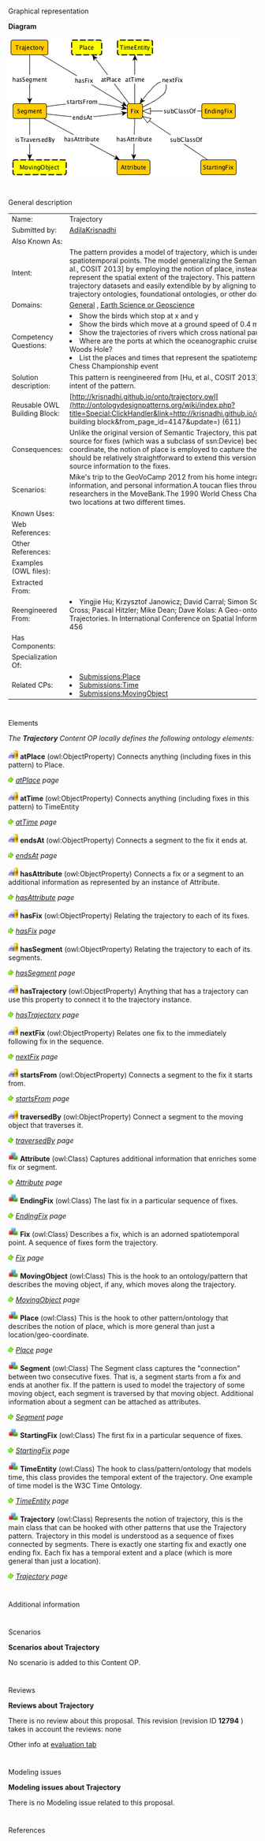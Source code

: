 # 

 Graphical representation



__Diagram__ 





[![Image:Trajectory.png](./Trajectory.png)](../Image/Trajectory.png.md "Image:Trajectory.png")





# 

 General description




|  |  |
| --- | --- |
|  Name:  |  Trajectory  |
|  Submitted by:  | [AdilaKrisnadhi](../User/AdilaKrisnadhi.md "User:AdilaKrisnadhi")  |
|  Also Known As:  |  |
|  Intent:  |  The pattern provides a model of trajectory, which is understood as a sequence of spatiotemporal points. The model generalizing the Semantic Trajectory pattern from [Hu, et al., COSIT 2013] by employing the notion of place, instead of location/geo-coordinate, to represent the spatial extent of the trajectory. This pattern is suitable for a variety of trajectory datasets and easily extendible by by aligning to or matching with existing trajectory ontologies, foundational ontologies, or other domain specific vocabularies.  |
|  Domains:  | [General](../Community/General.md "Community:General")  , [Earth Science or Geoscience](../Community/Earth_Science_or_Geoscience.md "Community:Earth Science or Geoscience")  |
|  Competency Questions:  | <li>       Show the birds which stop at x and y      </li><li>       Show the birds which move at a ground speed of 0.4 m/s      </li><li>       Show the trajectories of rivers which cross national parks      </li><li>       Where are the ports at which the oceanographic cruise A3221 stopped after leaving Woods Hole?      </li><li>       List the places and times that represent the spatiotemporal extent of the 1990 World Chess Championship event      </li> |
|  Solution description:  |  This pattern is reengineered from [Hu, et al., COSIT 2013] with changes as described in the intent of the pattern.  |
|  Reusable OWL Building Block:  | [http://krisnadhi.github.io/onto/trajectory.owl](http://ontologydesignpatterns.org/wiki/index.php?title=Special:ClickHandler&link=http://krisnadhi.github.io/onto/trajectory.owl&message=OWL building block&from_page_id=4147&update=)  (611)  |
|  Consequences:  |  Unlike the original version of Semantic Trajectory, this pattern omits the hook to the data source for fixes (which was a subclass of ssn:Device) because instead of location/geo-coordinate, the notion of place is employed to capture the spatial extent. Nevertheless, it should be relatively straightforward to extend this version if the user wishes to attach data source information to the fixes.  |
|  Scenarios:  |  Mike's trip to the GeoVoCamp 2012 from his home integrating data from GPS device, vehicle information, and personal information.A toucan flies through the air as recorded by researchers in the MoveBank.The 1990 World Chess Championship event that was held in two locations at two different times.  |
|  Known Uses:  |  |
|  Web References:  |  |
|  Other References:  |  |
|  Examples (OWL files):  |  |
|  Extracted From:  |  |
|  Reengineered From:  | <li>       Yingjie Hu; Krzysztof Janowicz; David Carral; Simon Scheider; Werner Kuhn; Gary Berg-Cross; Pascal Hitzler; Mike Dean; Dave Kolas: A Geo-ontology Design Pattern for Semantic Trajectories. In International Conference on Spatial Information Theory (COSIT) 2013) 438-456      </li> |
|  Has Components:  |  |
|  Specialization Of:  |  |
|  Related CPs:  | <li><a href="../Place/Place.md" title="Submissions:Place">        Submissions:Place       </a></li><li><a class="new" href="http://ontologydesignpatterns.org/wiki/index.php?title=Submissions:Time&amp;action=edit&amp;redlink=1" title="Submissions:Time (not yet written)">        Submissions:Time       </a></li><li><a class="new" href="http://ontologydesignpatterns.org/wiki/index.php?title=Submissions:MovingObject&amp;action=edit&amp;redlink=1" title="Submissions:MovingObject (not yet written)">        Submissions:MovingObject       </a></li> |



  





# 

 Elements



_The
 __Trajectory__ 
 Content OP locally defines the following ontology elements:_ 





[![ObjectProperty](./20px-ObjectProperty.gif)](../Image/ObjectProperty.gif.md "ObjectProperty")
__atPlace__ 
 (owl:ObjectProperty) Connects anything (including fixes in this pattern) to Place.
 
[![](./11px-ArrowRight.gif)](../Image/ArrowRight.gif.md "ArrowRight.gif")
_[atPlace](./Pollution/atPlace.md "Submissions:Trajectory/atPlace") 
 page_ 



[![ObjectProperty](./20px-ObjectProperty.gif)](../Image/ObjectProperty.gif.md "ObjectProperty")
__atTime__ 
 (owl:ObjectProperty) Connects anything (including fixes in this pattern) to TimeEntity
 
[![](./11px-ArrowRight.gif)](../Image/ArrowRight.gif.md "ArrowRight.gif")
_[atTime](./Pollution/atTime.md "Submissions:Trajectory/atTime") 
 page_ 



[![ObjectProperty](./20px-ObjectProperty.gif)](../Image/ObjectProperty.gif.md "ObjectProperty")
__endsAt__ 
 (owl:ObjectProperty) Connects a segment to the fix it ends at.
 
[![](./11px-ArrowRight.gif)](../Image/ArrowRight.gif.md "ArrowRight.gif")
_[endsAt](./Pollution/endsAt.md "Submissions:Trajectory/endsAt") 
 page_ 



[![ObjectProperty](./20px-ObjectProperty.gif)](../Image/ObjectProperty.gif.md "ObjectProperty")
__hasAttribute__ 
 (owl:ObjectProperty) Connects a fix or a segment to an additional information as represented by an instance of Attribute.
 
[![](./11px-ArrowRight.gif)](../Image/ArrowRight.gif.md "ArrowRight.gif")
_[hasAttribute](./Trajectory/hasAttribute.md "Submissions:Trajectory/hasAttribute") 
 page_ 



[![ObjectProperty](./20px-ObjectProperty.gif)](../Image/ObjectProperty.gif.md "ObjectProperty")
__hasFix__ 
 (owl:ObjectProperty) Relating the trajectory to each of its fixes.
 
[![](./11px-ArrowRight.gif)](../Image/ArrowRight.gif.md "ArrowRight.gif")
_[hasFix](./Trajectory/hasFix.md "Submissions:Trajectory/hasFix") 
 page_ 



[![ObjectProperty](./20px-ObjectProperty.gif)](../Image/ObjectProperty.gif.md "ObjectProperty")
__hasSegment__ 
 (owl:ObjectProperty) Relating the trajectory to each of its segments.
 
[![](./11px-ArrowRight.gif)](../Image/ArrowRight.gif.md "ArrowRight.gif")
_[hasSegment](./Pollution/hasSegment.md "Submissions:Trajectory/hasSegment") 
 page_ 



[![ObjectProperty](./20px-ObjectProperty.gif)](../Image/ObjectProperty.gif.md "ObjectProperty")
__hasTrajectory__ 
 (owl:ObjectProperty) Anything that has a trajectory can use this property to connect it to the trajectory instance.
 
[![](./11px-ArrowRight.gif)](../Image/ArrowRight.gif.md "ArrowRight.gif")
_[hasTrajectory](./Pollution/hasTrajectory.md "Submissions:Trajectory/hasTrajectory") 
 page_ 



[![ObjectProperty](./20px-ObjectProperty.gif)](../Image/ObjectProperty.gif.md "ObjectProperty")
__nextFix__ 
 (owl:ObjectProperty) Relates one fix to the immediately following fix in the sequence.
 
[![](./11px-ArrowRight.gif)](../Image/ArrowRight.gif.md "ArrowRight.gif")
_[nextFix](./Trajectory/nextFix.md "Submissions:Trajectory/nextFix") 
 page_ 



[![ObjectProperty](./20px-ObjectProperty.gif)](../Image/ObjectProperty.gif.md "ObjectProperty")
__startsFrom__ 
 (owl:ObjectProperty) Connects a segment to the fix it starts from.
 
[![](./11px-ArrowRight.gif)](../Image/ArrowRight.gif.md "ArrowRight.gif")
_[startsFrom](./Pollution/startsFrom.md "Submissions:Trajectory/startsFrom") 
 page_ 



[![ObjectProperty](./20px-ObjectProperty.gif)](../Image/ObjectProperty.gif.md "ObjectProperty")
__traversedBy__ 
 (owl:ObjectProperty) Connect a segment to the moving object that traverses it.
 
[![](./11px-ArrowRight.gif)](../Image/ArrowRight.gif.md "ArrowRight.gif")
_[traversedBy](./Trajectory/traversedBy.md "Submissions:Trajectory/traversedBy") 
 page_ 



[![Class](./20px-Class.gif)](../Image/Class.gif.md "Class")
__Attribute__ 
 (owl:Class) Captures additional information that enriches some fix or segment.
 
[![](./11px-ArrowRight.gif)](../Image/ArrowRight.gif.md "ArrowRight.gif")
_[Attribute](./Trajectory/Attribute.md "Submissions:Trajectory/Attribute") 
 page_ 



[![Class](./20px-Class.gif)](../Image/Class.gif.md "Class")
__EndingFix__ 
 (owl:Class) The last fix in a particular sequence of fixes.
 
[![](./11px-ArrowRight.gif)](../Image/ArrowRight.gif.md "ArrowRight.gif")
_[EndingFix](./Trajectory/EndingFix.md "Submissions:Trajectory/EndingFix") 
 page_ 



[![Class](./20px-Class.gif)](../Image/Class.gif.md "Class")
__Fix__ 
 (owl:Class) Describes a fix, which is an adorned spatiotemporal point. A sequence of fixes form the trajectory.
 
[![](./11px-ArrowRight.gif)](../Image/ArrowRight.gif.md "ArrowRight.gif")
_[Fix](./Trajectory/EndingFix.md "Submissions:Trajectory/Fix") 
 page_ 



[![Class](./20px-Class.gif)](../Image/Class.gif.md "Class")
__MovingObject__ 
 (owl:Class) This is the hook to an ontology/pattern that describes the moving object, if any, which moves along the trajectory.
 
[![](./11px-ArrowRight.gif)](../Image/ArrowRight.gif.md "ArrowRight.gif")
_[MovingObject](./Trajectory/MovingObject.md "Submissions:Trajectory/MovingObject") 
 page_ 



[![Class](./20px-Class.gif)](../Image/Class.gif.md "Class")
__Place__ 
 (owl:Class) This is the hook to other pattern/ontology that describes the notion of place, which is more general than just a location/geo-coordinate.
 
[![](./11px-ArrowRight.gif)](../Image/ArrowRight.gif.md "ArrowRight.gif")
_[Place](../Place/Place.md "Submissions:Trajectory/Place") 
 page_ 



[![Class](./20px-Class.gif)](../Image/Class.gif.md "Class")
__Segment__ 
 (owl:Class) The Segment class captures the "connection" between two consecutive fixes. That is, a segment starts from a fix and ends at another fix. If the pattern is used to model the trajectory of some moving object, each segment is traversed by that moving object. Additional information about a segment can be attached as attributes.
 
[![](./11px-ArrowRight.gif)](../Image/ArrowRight.gif.md "ArrowRight.gif")
_[Segment](./Pollution/hasSegment.md "Submissions:Trajectory/Segment") 
 page_ 



[![Class](./20px-Class.gif)](../Image/Class.gif.md "Class")
__StartingFix__ 
 (owl:Class) The first fix in a particular sequence of fixes.
 
[![](./11px-ArrowRight.gif)](../Image/ArrowRight.gif.md "ArrowRight.gif")
_[StartingFix](./Trajectory/StartingFix.md "Submissions:Trajectory/StartingFix") 
 page_ 



[![Class](./20px-Class.gif)](../Image/Class.gif.md "Class")
__TimeEntity__ 
 (owl:Class) The hook to class/pattern/ontology that models time, this class provides the temporal extent of the trajectory. One example of time model is the W3C Time Ontology.
 
[![](./11px-ArrowRight.gif)](../Image/ArrowRight.gif.md "ArrowRight.gif")
_[TimeEntity](./Pollution/TimeEntity.md "Submissions:Trajectory/TimeEntity") 
 page_ 



[![Class](./20px-Class.gif)](../Image/Class.gif.md "Class")
__Trajectory__ 
 (owl:Class) Represents the notion of trajectory, this is the main class that can be hooked with other patterns that use the Trajectory pattern. Trajectory in this model is understood as a sequence of fixes connected by segments. There is exactly one starting fix and exactly one ending fix. Each fix has a temporal extent and a place (which is more general than just a location).
 
[![](./11px-ArrowRight.gif)](../Image/ArrowRight.gif.md "ArrowRight.gif")
_[Trajectory](./Trajectory.md "Submissions:Trajectory/Trajectory") 
 page_ 


# 

 Additional information



# 

 Scenarios




__Scenarios about Trajectory__ 


 No scenario is added to this Content OP.
 




# 

 Reviews




__Reviews about Trajectory__ 


 There is no review about this proposal.
This revision (revision ID
 __12794__ 
 ) takes in account the reviews: none
 



 Other info at
 [evaluation tab](http://ontologydesignpatterns.org/wiki/index.php?title=Submissions:Trajectory&action=evaluation "http://ontologydesignpatterns.org/wiki/index.php?title=Submissions:Trajectory&action=evaluation") 





  





# 

 Modeling issues




__Modeling issues about Trajectory__ 


 There is no Modeling issue related to this proposal.
 




  





# 

 References